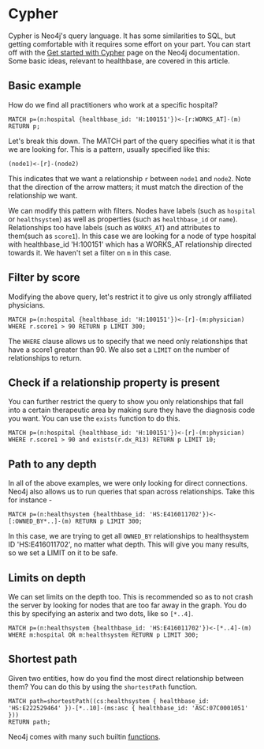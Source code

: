 # Cypher
Cypher is Neo4j's query language. It has some similarities to SQL, but getting comfortable with it requires some effort on your part. You can start off with the [Get started with Cypher](https://neo4j.com/docs/developer-manual/current/get-started/cypher/) page on the Neo4j documentation. Some basic ideas, relevant to healthbase, are covered in this article.

## Basic example
How do we find all practitioners who work at a specific hospital?

```
MATCH p=(n:hospital {healthbase_id: 'H:100151'})<-[r:WORKS_AT]-(m) RETURN p;
```

Let's break this down. The MATCH part of the query specifies what it is that we are looking for. This is a pattern, usually specified like this:  
```
(node1)<-[r]-(node2)
```
This indicates that we want a relationship `r` between `node1` and `node2`. Note that the direction of the arrow matters; it must match the direction of the relationship we want.

We can modify this pattern with filters. Nodes have labels (such as `hospital` or `healthsystem`) as well as properties (such as `healthbase_id` or `name`). Relationships too have labels (such as `WORKS_AT`) and attributes to them(such as `score1`). In this case we are looking for a node of type hospital with healthbase_id 'H:100151' which has a WORKS_AT relationship directed towards it. We haven't set a filter on `m` in this case.

##   Filter by score
Modifying the above query, let's restrict it to give us only strongly affiliated physicians.
```
MATCH p=(n:hospital {healthbase_id: 'H:100151'})<-[r]-(m:physician) WHERE r.score1 > 90 RETURN p LIMIT 300;
```
The `WHERE` clause allows us to specify that we need only relationships that have a score1 greater than 90. We also set a `LIMIT` on the number of relationships to return.


## Check if a relationship property is present
You can further restrict the query to show you only relationships that fall into a certain therapeutic area by making sure they have the diagnosis code you want. You can use the `exists` function to do this.
```
MATCH p=(n:hospital {healthbase_id: 'H:100151'})<-[r]-(m:physician) WHERE r.score1 > 90 and exists(r.dx_R13) RETURN p LIMIT 10;
```

## Path to any depth
In all of the above examples, we were only looking for direct connections. Neo4j also allows us to run queries that span across relationships. Take this for instance -
```
MATCH p=(n:healthsystem {healthbase_id: 'HS:E416011702'})<-[:OWNED_BY*..]-(m) RETURN p LIMIT 300;
```
In this case, we are trying to get all `OWNED_BY` relationships to healthsystem ID 'HS:E416011702', no matter what depth. This will give you many results, so we set a LIMIT on it to be safe.

## Limits on depth
We can set limits on the depth too. This is recommended so as to not crash the server by looking for nodes that are too far away in the graph. You do this by specifying an asterix and two dots, like so `[*..4]`.
```
MATCH p=(n:healthsystem {healthbase_id: 'HS:E416011702'})<-[*..4]-(m) WHERE m:hospital OR m:healthsystem RETURN p LIMIT 300;
```

## Shortest path
Given two entities, how do you find the most direct relationship between them? You can do this by using the `shortestPath` function.
```
MATCH path=shortestPath((cs:healthsystem { healthbase_id: 'HS:E222529464' })-[*..10]-(ms:asc { healthbase_id: 'ASC:07C0001051' }))
RETURN path;
```
Neo4j comes with many such builtin [functions](https://neo4j.com/docs/developer-manual/current/cypher/functions/).
